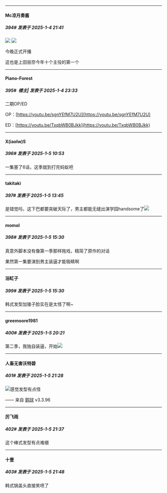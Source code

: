 ﻿
*****

####  Mc凉月奏酱  
##### 394#       发表于 2025-1-4 21:41

<img src="https://pic1.imgdb.cn/item/677939ccd0e0a243d4ef000c.jpg" referrerpolicy="no-referrer">
<img src="https://pic1.imgdb.cn/item/67793a13d0e0a243d4ef0020.jpg" referrerpolicy="no-referrer">

今晚正式开播

这也是上田丽奈今年十个主役的第一个


*****

####  Piano-Forest  
##### 395#         楼主| 发表于 2025-1-4 23:33

二期OP/ED

OP：[https://youtu.be/sgnYEfM7U2U](https://youtu.be/sgnYEfM7U2U)

ED：[https://youtu.be/TxqbWB0BJkk](https://youtu.be/TxqbWB0BJkk)


*****

####  X(iaolw)S  
##### 396#       发表于 2025-1-5 10:53

一集塞了6话，这季就到打完蚂蚁吧


*****

####  takitaki  
##### 397#       发表于 2025-1-5 13:45

是错觉吗，这下巴都要突破天际了，男主都能无缝出演学园handsome了<img src="https://static.saraba1st.com/image/smiley/face2017/130.png" referrerpolicy="no-referrer">


*****

####  momol  
##### 398#       发表于 2025-1-5 15:30

真意外脚本没有像第一季那样拖戏，精简了原作的对话

果然第一集要演到男主装逼才能吸睛啊

*****

####  浴缸子  
##### 399#       发表于 2025-1-5 15:30

韩式发型加锥子脸实在是太怪了啊~


*****

####  greemoore1981  
##### 400#       发表于 2025-1-5 20:21

第二季，我独自装逼，开始<img src="https://static.saraba1st.com/image/smiley/face2017/034.png" referrerpolicy="no-referrer">


*****

####  人畜无害沃特碧  
##### 401#       发表于 2025-1-5 21:28

<img src="https://static.saraba1st.com/image/smiley/face2017/068.png" referrerpolicy="no-referrer">感觉发型有点怪

—— 来自 [鹅球](https://www.pgyer.com/GcUxKd4w) v3.3.96


*****

####  厉飞雨  
##### 402#       发表于 2025-1-5 21:37

这个棒式发型有点难绷


*****

####  十壹  
##### 403#       发表于 2025-1-5 21:48

韩式锅盖头直接笑喷了


